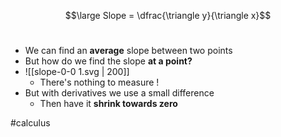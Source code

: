 $$\large Slope = \dfrac{\triangle y}{\triangle x}$$
<br>
- We can find an **average** slope between two points
- But how do we find the slope **at a point?**
- ![[slope-0-0 1.svg |  200]]
	 - There's nothing to measure !
- But with derivatives we use a small difference 
	- Then have it **shrink towards zero**

#calculus